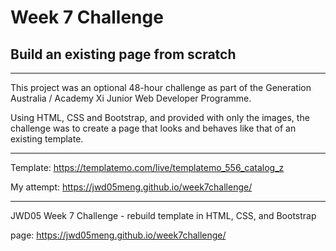 # Week 7 Challenge
## Build an existing page from scratch

---------

This project was an optional 48-hour challenge as part of the Generation Australia / Academy Xi Junior Web Developer Programme.

Using HTML, CSS and Bootstrap, and provided with only the images, the challenge was to create a page that looks and behaves like that of an existing template.

---------

Template: https://templatemo.com/live/templatemo_556_catalog_z

My attempt: https://jwd05meng.github.io/week7challenge/

---------

JWD05 Week 7 Challenge - rebuild template in HTML, CSS, and Bootstrap

page: https://jwd05meng.github.io/week7challenge/

